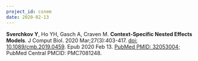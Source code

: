 ```yaml
---
project_id: csnem
date: 2020-02-13
---
```


**Sverchkov Y**, Ho YH, Gasch A, Craven M. **Context-Specific Nested Effects Models**. J Comput Biol. 2020 Mar;27(3):403-417. [doi: 10.1089/cmb.2019.0459](https://doi.org/10.1089/cmb.2019.0459). Epub 2020 Feb 13. [PubMed PMID: 32053004](https://www.ncbi.nlm.nih.gov/pubmed/32053004/); PubMed Central PMCID: PMC7081248.